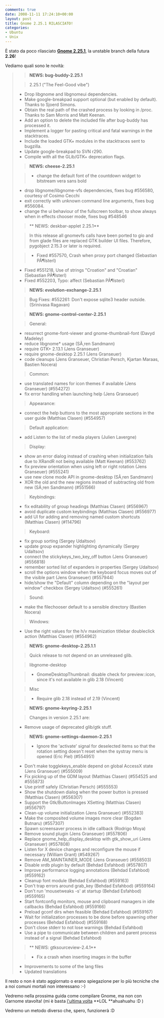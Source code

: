 ```yaml
---
comments: true
date: 2008-11-11 17:24:10+00:00
layout: post
title: Gnome 2.25.1 RILASCIATO!
categories:
- Ubuntu
- Unix
---
```


È stato da poco rilasciato [**Gnome 2.25.1**](http://ftp.gnome.org/pub/GNOME/desktop/2.25/2.25.1/NEWS), la unstable branch della futura **2.26**!

Vediamo quali sono le novità:


<blockquote>

> 
> **NEWS: bug-buddy-2.25.1**
> 
> 


> 
> 2.25.1 ("The Feel-Good vibe")
* Drop libgnome and libgnomeui dependencies.
* Make google-breakpad support optional (but enabled by default).
Thanks to Sjoerd Simons.
* Obtain the real path of the crashed process by looking in /proc.
Thanks to Sam Morris and Matt Keenan.
* Add an option to delete the included file after bug-buddy has
processed it.
* Implement a logger for pasting critical and fatal warnings in the
stacktraces.
* Include the loaded GTK+ modules in the stacktraces sent to bugzilla.
* Update google-breakpad to SVN r290.
* Compile with all the GLib/GTK+ deprecation flags.

> 
> **NEWS: cheese-2.25.1**
> 
> 


> 
> - change the default font of the countdown widget to bitstream vera sans bold
- drop libgnome/libgnome-vfs dependencies, fixes bug #556580, courtesy of Cosimo Cecchi
- exit correctly with unknown command line arguments, fixes bug #556084.
- change the ui behaviour of the fullscreen toolbar, to show always when in
effects chooser mode, fixes bug #548546


> 
> **
NEWS: deskbar-applet 2.25.1**


> 
> In this release all gnomevfs calls have been ported
to gio and from glade files are replaced GTK builder UI
files. Therefore, pygobject 2.15.3 or later is required.


> 
> - Fixed #557570, Crash when proxy port changed (Sebastian PÃ¶lsterl)
- Fixed #551218, Use of strings "Croation" and "Croatian" (Sebastian PÃ¶lsterl)
- Fixed #552203, Typo: affect (Sebastian PÃ¶lsterl)

> 
> **NEWS: evolution-exchange-2.25.1**
> 
> 


> 
> Bug Fixes:
#552261: Don't expose sqlite3 header outside. (Srinivasa Ragavan)

> 
> **NEWS: gnome-control-center-2.25.1**
> 
> 


> 
> General:
- resurrect gnome-font-viewer and gnome-thumbnail-font (Davyd Madeley)
- reduce libgnome* usage (SÃ¸ren Sandmann)
- require GTK+ 2.13.1 (Jens Granseuer)
- require gnome-desktop 2.25.1 (Jens Granseuer)
- code cleanups (Jens Granseuer, Christian Persch, Kjartan Maraas, Bastien Nocera)


> 
> Common:
- use translated names for icon themes if available (Jens Granseuer) (#554272)
- fix error handling when launching help (Jens Granseuer)


> 
> Appearance:
- connect the help buttons to the most appropriate sections in the user guide
(Matthias Clasen) (#554957)


> 
> Default application:
- add Listen to the list of media players (Julien Lavergne)


> 
> Display:
- show an error dialog instead of crashing when initialization fails due to
XRandR not being available (Matt Keenan) (#553762)
- fix preview orientation when using left or right rotation (Jens Granseuer) (#555241)
- use new clone mode API in gnome-desktop (SÃ¸ren Sandmann)
- XOR the old and the new regions instead of subtracting old from new (SÃ¸ren
Sandmann) (#551566)


> 
> Keybindings:
- fix editability of group headings (Matthias Clasen) (#556967)
- avoid duplicate custom keybindings (Matthias Clasen) (#556977)
- add UI for adding and removing named custom shortcuts (Matthias Clasen) (#114796)


> 
> Keyboard:
- fix group sorting (Sergey Udaltsov)
- update group expander highlighting dynamically (Sergey Udaltsov)
- connect the stickykeys_two_key_off button (Jens Granseuer) (#556818)
- remember sorted list of expanders in properties (Sergey Udaltsov)
- scroll the options window when the keyboard focus moves out of the visible
part (Jens Granseuer) (#557944)
- hide/show the "Default" column depending on the "layout per window" checkbox
(Sergey Udaltsov) (#555261)


> 
> Sound:
- make the filechooser default to a sensible directory (Bastien Nocera)


> 
> Windows:
- Use the right values for the h/v maximization titlebar doubleclick action
(Matthias Clasen) (#554962)

> 
> **NEWS: gnome-desktop-2.25.1.1**
> 
> 

> 
> 

> 
> Quick release to not depend on an unreleased glib.
> 
> 

> 
> libgnome-desktop
> 
> 


> 
> * GnomeDesktopThumbnail: disable check for preview::icon, since it's
not available in glib 2.18 (Vincent)

> 
> Misc
> 
> 

> 
> * Require glib 2.18 instead of 2.19 (Vincent)
> 
> 

> 
> **NEWS: gnome-keyring-2.25.1**
> 
> 


> 
> Changes in version 2.25.1 are:
* Remove usage of deprecated glib/gtk stuff.

> 
> **NEWS: gnome-settings-daemon-2.25.1**
> 
> 


> 
> - Ignore the 'activate' signal for deselected items so that the rotation
setting doesn't reset when the systray menu is opened (Eric Piel)
(#554951)
- Don't make togglekeys_enable depend on global AccessX state (Jens
Granseuer) (#555009)
- Fix picking up of the GDM layout (Matthias Clasen) (#554525 and
#555873)
- Use printf safely (Christian Persch) (#555553)
- Show the shutdown dialog when the power button is pressed (Matthias
Clasen) (#556307)
- Support the Gtk/ButtonImages XSetting (Matthias Clasen) (#556797)
- Clean-up volume initialization (Jens Granseuer) (#552383)
- Make the composited volume images more clear (Bogdan Butnaru)
(#557307)
- Spawn screensaver process in idle callback (Rodrigo Moya)
- Remove sound plugin (Jens Granseuer) (#557806)
- Replace gnome_help_display_desktop with gtk_show_uri (Jens Granseuer)
(#557808)
- Listen for X device changes and reconfigure the mouse if necessary
(William Grant) (#549267)
- Remove AM_MAINTAINER_MODE (Jens Granseuer) (#558503)
- Disable xrdb plugin by default (Behdad Esfahbod) (#557807)
- Improve performance logging annotations (Behdad Esfahbod) (#559162)
- Cleanup font module (Behdad Esfahbod) (#559163)
- Don't trap errors around grab_key (Behdad Esfahbod) (#559164)
- Don't run 'mousetweaks -s' at startup (Behdad Esfahbod) (#559165)
- Start fontconfig monitors, mouse and clipboard managers in idle
callbacks (Behdad Esfahbod) (#559166)
- Preload gconf dirs when feasible (Behdad Esfahbod) (#559167)
- Wait for initialization processes to be done before spawning other
processes (Behdad Esfahbod) (#559168)
- Don't close stderr to not lose warnings (Behdad Esfahbod)
- Use a pipe to communicate between children and parent process instead
of a signal (Behdad Esfahbod)

> 
> ** NEWS: gtksourceview-2.4.1**
> 
> 


> 
> * Fix a crash when inserting images in the buffer
* Improvements to some of the lang files
* Updated translations

> 
> 
</blockquote>




Il resto o non è stato aggiornato o erano spiegazione per lo più tecniche che a noi comuni mortali non interessano :-)




Vedremo nella prossima guida come compilare Gnome, ma non con Garnome stavolta! (mi è basta [l'ultima volta](http://polslinux.wordpress.com/2008/06/15/compilazione-gnome-unstable/) **LOL **ahuahuahu :D )




Vedremo un metodo diverso che, spero, funzionerà :D
